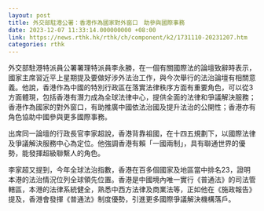 ```yaml
---
layout: post
title: 外交部駐港公署：香港作為國家對外窗口　助參與國際事務
date: 2023-12-07 11:33:14.000000000 +08:00
link: https://news.rthk.hk/rthk/ch/component/k2/1731110-20231207.htm
categories: rthk
---
```


外交部駐港特派員公署署理特派員李永勝，在一個有關國際法的論壇致辭時表示，國家主席習近平上星期提及要做好涉外法治工作，與今次舉行的法治論壇有相關意義。他說，香港作為中國的特別行政區在落實法律秩序方面有重要角色，可以從3方面體現，包括香港有潛力成為全球法律中心，提供全面的法律和爭議解決服務；香港作為國家的對外窗口，有助推廣中國依法治國及提升法治的公開性；香港亦有角色協助中國參與更多國際事務。

出席同一論壇的行政長官李家超說，香港背靠祖國，在十四五規劃下，以國際法律及爭議解決服務中心為定位。他強調香港有賴「一國兩制」，具有聯通世界的優勢，能發揮超級聯繫人的角色。

李家超又提到，今年全球法治指數，香港在百多個國家及地區當中排名23，證明本港的法治情況位列全球領先位置。香港是中國境內唯一實行《普通法》的司法管轄區，本港的法律系統健全，熟悉中西方法律及商業法等，正如他在《施政報告》提及，香港會發揮《普通法》制度優勢，引進更多國際爭議解決機構落戶。
